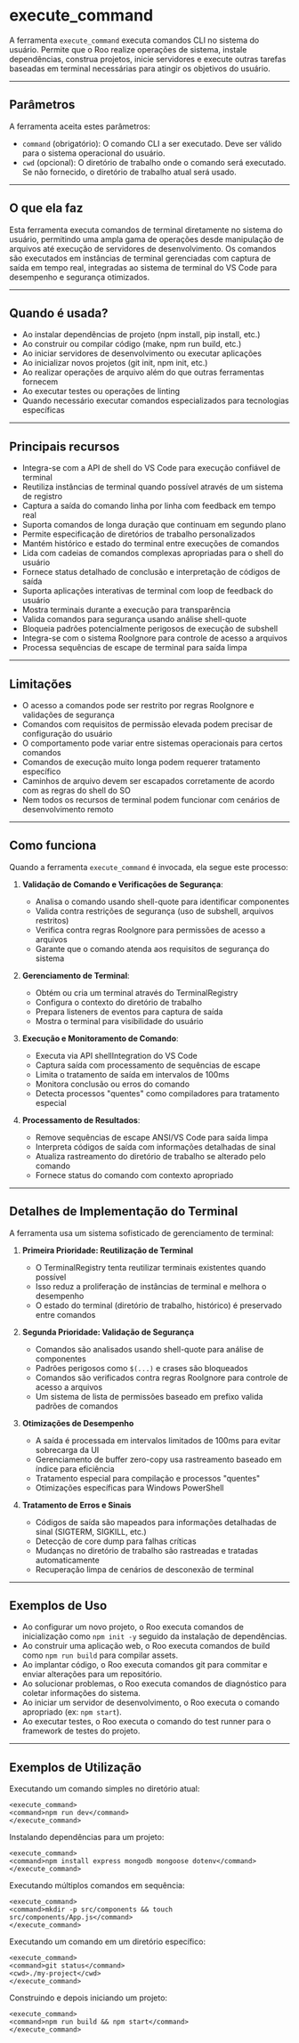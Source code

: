 # execute_command

A ferramenta `execute_command` executa comandos CLI no sistema do usuário. Permite que o Roo realize operações de sistema, instale dependências, construa projetos, inicie servidores e execute outras tarefas baseadas em terminal necessárias para atingir os objetivos do usuário.

---

## Parâmetros

A ferramenta aceita estes parâmetros:

- `command` (obrigatório): O comando CLI a ser executado. Deve ser válido para o sistema operacional do usuário.
- `cwd` (opcional): O diretório de trabalho onde o comando será executado. Se não fornecido, o diretório de trabalho atual será usado.

---

## O que ela faz

Esta ferramenta executa comandos de terminal diretamente no sistema do usuário, permitindo uma ampla gama de operações desde manipulação de arquivos até execução de servidores de desenvolvimento. Os comandos são executados em instâncias de terminal gerenciadas com captura de saída em tempo real, integradas ao sistema de terminal do VS Code para desempenho e segurança otimizados.

---

## Quando é usada?

- Ao instalar dependências de projeto (npm install, pip install, etc.)
- Ao construir ou compilar código (make, npm run build, etc.)
- Ao iniciar servidores de desenvolvimento ou executar aplicações
- Ao inicializar novos projetos (git init, npm init, etc.)
- Ao realizar operações de arquivo além do que outras ferramentas fornecem
- Ao executar testes ou operações de linting
- Quando necessário executar comandos especializados para tecnologias específicas

---

## Principais recursos

- Integra-se com a API de shell do VS Code para execução confiável de terminal
- Reutiliza instâncias de terminal quando possível através de um sistema de registro
- Captura a saída do comando linha por linha com feedback em tempo real
- Suporta comandos de longa duração que continuam em segundo plano
- Permite especificação de diretórios de trabalho personalizados
- Mantém histórico e estado do terminal entre execuções de comandos
- Lida com cadeias de comandos complexas apropriadas para o shell do usuário
- Fornece status detalhado de conclusão e interpretação de códigos de saída
- Suporta aplicações interativas de terminal com loop de feedback do usuário
- Mostra terminais durante a execução para transparência
- Valida comandos para segurança usando análise shell-quote
- Bloqueia padrões potencialmente perigosos de execução de subshell
- Integra-se com o sistema RooIgnore para controle de acesso a arquivos
- Processa sequências de escape de terminal para saída limpa

---

## Limitações

- O acesso a comandos pode ser restrito por regras RooIgnore e validações de segurança
- Comandos com requisitos de permissão elevada podem precisar de configuração do usuário
- O comportamento pode variar entre sistemas operacionais para certos comandos
- Comandos de execução muito longa podem requerer tratamento específico
- Caminhos de arquivo devem ser escapados corretamente de acordo com as regras do shell do SO
- Nem todos os recursos de terminal podem funcionar com cenários de desenvolvimento remoto

---

## Como funciona

Quando a ferramenta `execute_command` é invocada, ela segue este processo:

1. **Validação de Comando e Verificações de Segurança**:
   - Analisa o comando usando shell-quote para identificar componentes
   - Valida contra restrições de segurança (uso de subshell, arquivos restritos)
   - Verifica contra regras RooIgnore para permissões de acesso a arquivos
   - Garante que o comando atenda aos requisitos de segurança do sistema

2. **Gerenciamento de Terminal**:
   - Obtém ou cria um terminal através do TerminalRegistry
   - Configura o contexto do diretório de trabalho
   - Prepara listeners de eventos para captura de saída
   - Mostra o terminal para visibilidade do usuário

3. **Execução e Monitoramento de Comando**:
   - Executa via API shellIntegration do VS Code
   - Captura saída com processamento de sequências de escape
   - Limita o tratamento de saída em intervalos de 100ms
   - Monitora conclusão ou erros do comando
   - Detecta processos "quentes" como compiladores para tratamento especial

4. **Processamento de Resultados**:
   - Remove sequências de escape ANSI/VS Code para saída limpa
   - Interpreta códigos de saída com informações detalhadas de sinal
   - Atualiza rastreamento do diretório de trabalho se alterado pelo comando
   - Fornece status do comando com contexto apropriado

---

## Detalhes de Implementação do Terminal

A ferramenta usa um sistema sofisticado de gerenciamento de terminal:

1. **Primeira Prioridade: Reutilização de Terminal**
   - O TerminalRegistry tenta reutilizar terminais existentes quando possível
   - Isso reduz a proliferação de instâncias de terminal e melhora o desempenho
   - O estado do terminal (diretório de trabalho, histórico) é preservado entre comandos

2. **Segunda Prioridade: Validação de Segurança**
   - Comandos são analisados usando shell-quote para análise de componentes
   - Padrões perigosos como `$(...)` e crases são bloqueados
   - Comandos são verificados contra regras RooIgnore para controle de acesso a arquivos
   - Um sistema de lista de permissões baseado em prefixo valida padrões de comandos

3. **Otimizações de Desempenho**
   - A saída é processada em intervalos limitados de 100ms para evitar sobrecarga da UI
   - Gerenciamento de buffer zero-copy usa rastreamento baseado em índice para eficiência
   - Tratamento especial para compilação e processos "quentes"
   - Otimizações específicas para Windows PowerShell

4. **Tratamento de Erros e Sinais**
   - Códigos de saída são mapeados para informações detalhadas de sinal (SIGTERM, SIGKILL, etc.)
   - Detecção de core dump para falhas críticas
   - Mudanças no diretório de trabalho são rastreadas e tratadas automaticamente
   - Recuperação limpa de cenários de desconexão de terminal

---

## Exemplos de Uso

- Ao configurar um novo projeto, o Roo executa comandos de inicialização como `npm init -y` seguido da instalação de dependências.
- Ao construir uma aplicação web, o Roo executa comandos de build como `npm run build` para compilar assets.
- Ao implantar código, o Roo executa comandos git para commitar e enviar alterações para um repositório.
- Ao solucionar problemas, o Roo executa comandos de diagnóstico para coletar informações do sistema.
- Ao iniciar um servidor de desenvolvimento, o Roo executa o comando apropriado (ex: `npm start`).
- Ao executar testes, o Roo executa o comando do test runner para o framework de testes do projeto.

---

## Exemplos de Utilização

Executando um comando simples no diretório atual:
```
<execute_command>
<command>npm run dev</command>
</execute_command>
```

Instalando dependências para um projeto:
```
<execute_command>
<command>npm install express mongodb mongoose dotenv</command>
</execute_command>
```

Executando múltiplos comandos em sequência:
```
<execute_command>
<command>mkdir -p src/components && touch src/components/App.js</command>
</execute_command>
```

Executando um comando em um diretório específico:
```
<execute_command>
<command>git status</command>
<cwd>./my-project</cwd>
</execute_command>
```

Construindo e depois iniciando um projeto:
```
<execute_command>
<command>npm run build && npm start</command>
</execute_command>
